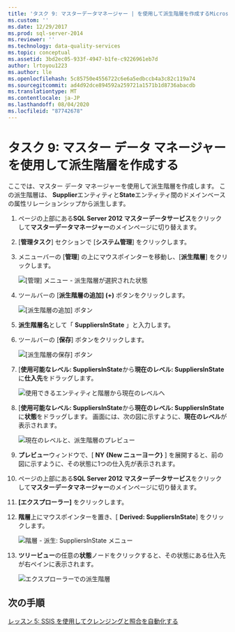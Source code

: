 ```yaml
---
title: 'タスク 9: マスターデータマネージャー | を使用して派生階層を作成するMicrosoft Docs'
ms.custom: ''
ms.date: 12/29/2017
ms.prod: sql-server-2014
ms.reviewer: ''
ms.technology: data-quality-services
ms.topic: conceptual
ms.assetid: 3bd2ec05-933f-4947-b1fe-c9226961eb7d
author: lrtoyou1223
ms.author: lle
ms.openlocfilehash: 5c85750e4556722c6e6a5edbccb4a3c82c119a74
ms.sourcegitcommit: ad4d92dce894592a259721a1571b1d8736abacdb
ms.translationtype: MT
ms.contentlocale: ja-JP
ms.lasthandoff: 08/04/2020
ms.locfileid: "87742678"
---
```

# <a name="task-9-creating-a-derived-hierarchy-using-master-data-manager"></a>タスク 9: マスター データ マネージャーを使用して派生階層を作成する
  ここでは、マスター データ マネージャーを使用して派生階層を作成します。 この派生階層は、 **Supplier**エンティティと**State**エンティティ間のドメインベースの属性リレーションシップから派生します。  
  
1.  ページの上部にある**SQL Server 2012 マスターデータサービス**をクリックして**マスターデータマネージャー**のメインページに切り替えます。  
  
2.  [**管理タスク**] セクションで [**システム管理**] をクリックします。  
  
3.  メニューバーの [**管理**] の上にマウスポインターを移動し、[**派生階層**] をクリックします。  
  
     ![[管理] メニュー - 派生階層が選択された状態](../../2014/tutorials/media/et-creatingaderivedhierarchyusingmdm-01.jpg "[管理] メニュー - 派生階層が選択された状態")  
  
4.  ツールバーの [**派生階層の追加] (+)** ボタンをクリックします。  
  
     ![[派生階層の追加] ボタン](../../2014/tutorials/media/et-creatingaderivedhierarchyusingmdm-02.jpg "[派生階層の追加] ボタン")  
  
5.  **派生階層名**として「 **SuppliersInState** 」と入力します。  
  
6.  ツールバーの [**保存**] ボタンをクリックします。  
  
     ![[派生階層の保存] ボタン](../../2014/tutorials/media/et-creatingaderivedhierarchyusingmdm-03.jpg "[派生階層の保存] ボタン")  
  
7.  [**使用可能なレベル: SuppliersInState**から**現在のレベル: SuppliersInState**に**仕入先**をドラッグします。  
  
     ![使用できるエンティティと階層から現在のレベルへ](../../2014/tutorials/media/et-creatingaderivedhierarchyusingmdm-04.jpg "使用できるエンティティと階層から現在のレベルへ")  
  
8.  [**使用可能なレベル: SuppliersInState**から**現在のレベル: SuppliersInState**に**状態**をドラッグします。 画面には、次の図に示すように、**現在のレベル**が表示されます。  
  
     ![現在のレベルと、派生階層のプレビュー](../../2014/tutorials/media/et-creatingaderivedhierarchyusingmdm-05.jpg "現在のレベルと、派生階層のプレビュー")  
  
9. **プレビュー**ウィンドウで、[ **NY {New ニューヨーク}** ] を展開すると、前の図に示すように、その状態に1つの仕入先が表示されます。  
  
10. ページの上部にある**SQL Server 2012 マスターデータサービス**をクリックして**マスターデータマネージャー**のメインページに切り替えます。  
  
11. **[エクスプローラー]** をクリックします。  
  
12. **階層**上にマウスポインターを置き、[ **Derived: SuppliersInState**] をクリックします。  
  
     ![階層 - 派生: SuppliersInState メニュー](../../2014/tutorials/media/et-creatingaderivedhierarchyusingmdm-06.jpg "階層 - 派生: SuppliersInState メニュー")  
  
13. **ツリービュー**の任意の**状態**ノードをクリックすると、その状態にある仕入先が右ペインに表示されます。  
  
     ![エクスプローラーでの派生階層](../../2014/tutorials/media/et-creatingaderivedhierarchyusingmdm-07.jpg "エクスプローラーでの派生階層")  
  
## <a name="next-step"></a>次の手順  
 [レッスン 5: SSIS を使用してクレンジングと照合を自動化する](../../2014/tutorials/lesson-5-automating-the-cleansing-and-matching-using-ssis.md)  
  
  

